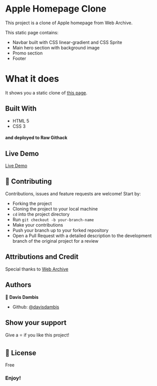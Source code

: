 # Apple Homepage Clone
This project is a clone of Apple homepage from Web Archive.  
  
This static page contains:  
- Navbar built with CSS linear-gradient and CSS Sprite
- Main hero section with background image
- Promo section 
- Footer

# What it does  
It shows you a static clone of [this page](https://web.archive.org/web/20140301004610/http://www.apple.com/).

## Built With
- HTML 5
- CSS 3
#### and deployed to Raw Githack

## Live Demo
[Live Demo](https://rawcdn.githack.com/davisdambis/Backgrounds-and-Gradients/bbbc0a4a3e15b784fde9c0b2e441cc8baeef4b73/index.html)

## 🤝 Contributing

Contributions, issues and feature requests are welcome! Start by:
* Forking the project
* Cloning the project to your local machine
* `cd` into the project directory
* Run `git checkout -b your-branch-name`
* Make your contributions
* Push your branch up to your forked repository
* Open a Pull Request with a detailed description to the development branch of the original project for a review

## Attributions and Credit
Special thanks to [Web Archive](https://web.archive.org/)

## Authors

👤 **Davis Dambis**

- Github: [@davisdambis](https://github.com/davisdambis)

## Show your support

Give a ⭐️ if you like this project!

## 📝 License

Free

### Enjoy!
